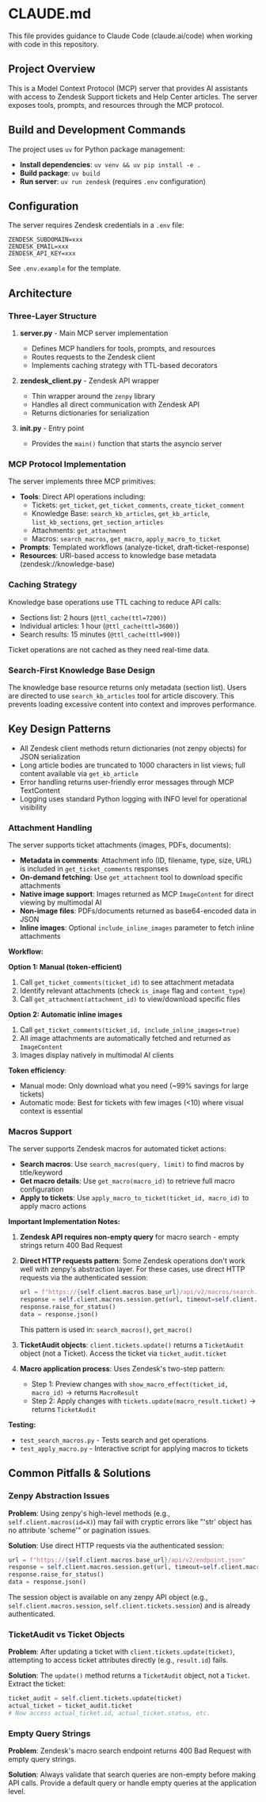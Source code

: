 # CLAUDE.md

This file provides guidance to Claude Code (claude.ai/code) when working with code in this repository.

## Project Overview

This is a Model Context Protocol (MCP) server that provides AI assistants with access to Zendesk Support tickets and Help Center articles. The server exposes tools, prompts, and resources through the MCP protocol.

## Build and Development Commands

The project uses `uv` for Python package management:

- **Install dependencies**: `uv venv && uv pip install -e .`
- **Build package**: `uv build`
- **Run server**: `uv run zendesk` (requires `.env` configuration)

## Configuration

The server requires Zendesk credentials in a `.env` file:
```
ZENDESK_SUBDOMAIN=xxx
ZENDESK_EMAIL=xxx
ZENDESK_API_KEY=xxx
```

See `.env.example` for the template.

## Architecture

### Three-Layer Structure

1. **server.py** - Main MCP server implementation
   - Defines MCP handlers for tools, prompts, and resources
   - Routes requests to the Zendesk client
   - Implements caching strategy with TTL-based decorators

2. **zendesk_client.py** - Zendesk API wrapper
   - Thin wrapper around the `zenpy` library
   - Handles all direct communication with Zendesk API
   - Returns dictionaries for serialization

3. **__init__.py** - Entry point
   - Provides the `main()` function that starts the asyncio server

### MCP Protocol Implementation

The server implements three MCP primitives:

- **Tools**: Direct API operations including:
  - Tickets: `get_ticket`, `get_ticket_comments`, `create_ticket_comment`
  - Knowledge Base: `search_kb_articles`, `get_kb_article`, `list_kb_sections`, `get_section_articles`
  - Attachments: `get_attachment`
  - Macros: `search_macros`, `get_macro`, `apply_macro_to_ticket`
- **Prompts**: Templated workflows (analyze-ticket, draft-ticket-response)
- **Resources**: URI-based access to knowledge base metadata (zendesk://knowledge-base)

### Caching Strategy

Knowledge base operations use TTL caching to reduce API calls:
- Sections list: 2 hours (`@ttl_cache(ttl=7200)`)
- Individual articles: 1 hour (`@ttl_cache(ttl=3600)`)
- Search results: 15 minutes (`@ttl_cache(ttl=900)`)

Ticket operations are not cached as they need real-time data.

### Search-First Knowledge Base Design

The knowledge base resource returns only metadata (section list). Users are directed to use `search_kb_articles` tool for article discovery. This prevents loading excessive content into context and improves performance.

## Key Design Patterns

- All Zendesk client methods return dictionaries (not zenpy objects) for JSON serialization
- Long article bodies are truncated to 1000 characters in list views; full content available via `get_kb_article`
- Error handling returns user-friendly error messages through MCP TextContent
- Logging uses standard Python logging with INFO level for operational visibility

### Attachment Handling

The server supports ticket attachments (images, PDFs, documents):

- **Metadata in comments**: Attachment info (ID, filename, type, size, URL) is included in `get_ticket_comments` responses
- **On-demand fetching**: Use `get_attachment` tool to download specific attachments
- **Native image support**: Images returned as MCP `ImageContent` for direct viewing by multimodal AI
- **Non-image files**: PDFs/documents returned as base64-encoded data in JSON
- **Inline images**: Optional `include_inline_images` parameter to fetch inline attachments

**Workflow:**

**Option 1: Manual (token-efficient)**
1. Call `get_ticket_comments(ticket_id)` to see attachment metadata
2. Identify relevant attachments (check `is_image` flag and `content_type`)
3. Call `get_attachment(attachment_id)` to view/download specific files

**Option 2: Automatic inline images**
1. Call `get_ticket_comments(ticket_id, include_inline_images=true)`
2. All image attachments are automatically fetched and returned as `ImageContent`
3. Images display natively in multimodal AI clients

**Token efficiency**:
- Manual mode: Only download what you need (~99% savings for large tickets)
- Automatic mode: Best for tickets with few images (<10) where visual context is essential

### Macros Support

The server supports Zendesk macros for automated ticket actions:

- **Search macros**: Use `search_macros(query, limit)` to find macros by title/keyword
- **Get macro details**: Use `get_macro(macro_id)` to retrieve full macro configuration
- **Apply to tickets**: Use `apply_macro_to_ticket(ticket_id, macro_id)` to apply macro actions

**Important Implementation Notes:**

1. **Zendesk API requires non-empty query** for macro search - empty strings return 400 Bad Request
2. **Direct HTTP requests pattern**: Some Zendesk operations don't work well with zenpy's abstraction layer. For these cases, use direct HTTP requests via the authenticated session:
   ```python
   url = f"https://{self.client.macros.base_url}/api/v2/macros/search.json?query={encoded_query}"
   response = self.client.macros.session.get(url, timeout=self.client.macros.timeout)
   response.raise_for_status()
   data = response.json()
   ```
   This pattern is used in: `search_macros()`, `get_macro()`

3. **TicketAudit objects**: `client.tickets.update()` returns a `TicketAudit` object (not a Ticket). Access the ticket via `ticket_audit.ticket`

4. **Macro application process**: Uses Zendesk's two-step pattern:
   - Step 1: Preview changes with `show_macro_effect(ticket_id, macro_id)` → returns `MacroResult`
   - Step 2: Apply changes with `tickets.update(macro_result.ticket)` → returns `TicketAudit`

**Testing:**
- `test_search_macros.py` - Tests search and get operations
- `test_apply_macro.py` - Interactive script for applying macros to tickets

## Common Pitfalls & Solutions

### Zenpy Abstraction Issues

**Problem**: Using zenpy's high-level methods (e.g., `self.client.macros(id=X)`) may fail with cryptic errors like "'str' object has no attribute 'scheme'" or pagination issues.

**Solution**: Use direct HTTP requests via the authenticated session:
```python
url = f"https://{self.client.macros.base_url}/api/v2/endpoint.json"
response = self.client.macros.session.get(url, timeout=self.client.macros.timeout)
response.raise_for_status()
data = response.json()
```

The session object is available on any zenpy API object (e.g., `self.client.macros.session`, `self.client.tickets.session`) and is already authenticated.

### TicketAudit vs Ticket Objects

**Problem**: After updating a ticket with `client.tickets.update(ticket)`, attempting to access ticket attributes directly (e.g., `result.id`) fails.

**Solution**: The `update()` method returns a `TicketAudit` object, not a `Ticket`. Extract the ticket:
```python
ticket_audit = self.client.tickets.update(ticket)
actual_ticket = ticket_audit.ticket
# Now access actual_ticket.id, actual_ticket.status, etc.
```

### Empty Query Strings

**Problem**: Zendesk's macro search endpoint returns 400 Bad Request with empty query strings.

**Solution**: Always validate that search queries are non-empty before making API calls. Provide a default query or handle empty queries at the application level.
